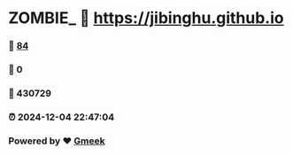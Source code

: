 # ZOMBIE_ :link: https://jibinghu.github.io 
### :page_facing_up: [84](https://jibinghu.github.io/tag.html) 
### :speech_balloon: 0 
### :hibiscus: 430729 
### :alarm_clock: 2024-12-04 22:47:04 
### Powered by :heart: [Gmeek](https://github.com/Meekdai/Gmeek)
